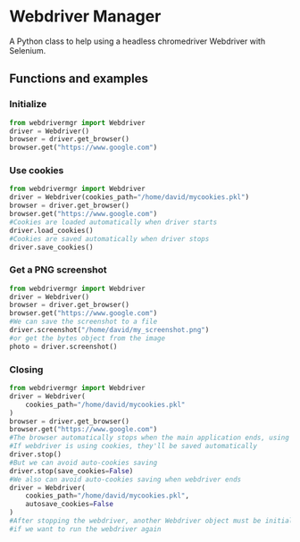 # Webdriver Manager

A Python class to help using a headless chromedriver Webdriver with Selenium.

## Functions and examples

### Initialize

```python
from webdrivermgr import Webdriver
driver = Webdriver()
browser = driver.get_browser()
browser.get("https://www.google.com")
```

### Use cookies

```python
from webdrivermgr import Webdriver
driver = Webdriver(cookies_path="/home/david/mycookies.pkl")
browser = driver.get_browser()
browser.get("https://www.google.com")
#Cookies are loaded automatically when driver starts
driver.load_cookies()
#Cookies are saved automatically when driver stops
driver.save_cookies()
```

### Get a PNG screenshot

```python
from webdrivermgr import Webdriver
driver = Webdriver()
browser = driver.get_browser()
browser.get("https://www.google.com")
#We can save the screenshot to a file
driver.screenshot("/home/david/my_screenshot.png")
#or get the bytes object from the image
photo = driver.screenshot()
```

### Closing

```python
from webdrivermgr import Webdriver
driver = Webdriver(
    cookies_path="/home/david/mycookies.pkl"
)
browser = driver.get_browser()
browser.get("https://www.google.com")
#The browser automatically stops when the main application ends, using atexit
#If webdriver is using cookies, they'll be saved automatically
driver.stop()
#But we can avoid auto-cookies saving
driver.stop(save_cookies=False)
#We also can avoid auto-cookies saving when webdriver ends
driver = Webdriver(
    cookies_path="/home/david/mycookies.pkl",
    autosave_cookies=False
)
#After stopping the webdriver, another Webdriver object must be initialized
#if we want to run the webdriver again
```
